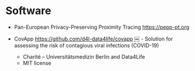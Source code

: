 # Software

- Pan-European Privacy-Preserving Proximity Tracing https://pepp-pt.org

- CovApp https://github.com/d4l-data4life/covapp
￼ - Solution for assessing the risk of contagious viral infections (COVID-19)
  - Charité – Universitätsmedizin Berlin and Data4Life
  - MIT license

